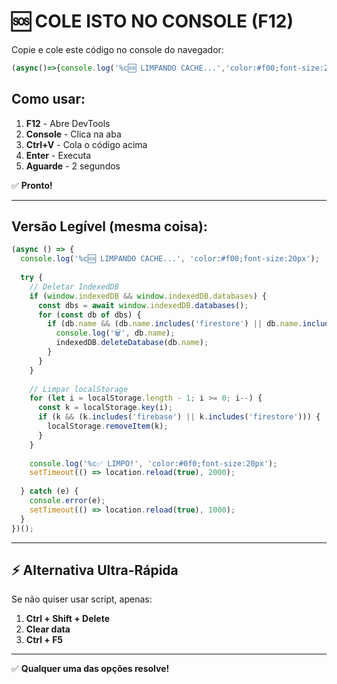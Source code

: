 # 🆘 COLE ISTO NO CONSOLE (F12)

Copie e cole este código no console do navegador:

```javascript
(async()=>{console.log('%c🆘 LIMPANDO CACHE...','color:#f00;font-size:20px');try{if(window.indexedDB&&window.indexedDB.databases){const dbs=await window.indexedDB.databases();for(const db of dbs){if(db.name&&(db.name.includes('firestore')||db.name.includes('firebase'))){console.log('🗑️',db.name);indexedDB.deleteDatabase(db.name)}}}for(let i=localStorage.length-1;i>=0;i--){const k=localStorage.key(i);if(k&&(k.includes('firebase')||k.includes('firestore'))){localStorage.removeItem(k)}}console.log('%c✅ LIMPO!','color:#0f0;font-size:20px');setTimeout(()=>location.reload(true),2000)}catch(e){console.error(e);setTimeout(()=>location.reload(true),1000)}})();
```

## Como usar:

1. **F12** - Abre DevTools
2. **Console** - Clica na aba
3. **Ctrl+V** - Cola o código acima
4. **Enter** - Executa
5. **Aguarde** - 2 segundos

✅ **Pronto!**

---

## Versão Legível (mesma coisa):

```javascript
(async () => {
  console.log('%c🆘 LIMPANDO CACHE...', 'color:#f00;font-size:20px');
  
  try {
    // Deletar IndexedDB
    if (window.indexedDB && window.indexedDB.databases) {
      const dbs = await window.indexedDB.databases();
      for (const db of dbs) {
        if (db.name && (db.name.includes('firestore') || db.name.includes('firebase'))) {
          console.log('🗑️', db.name);
          indexedDB.deleteDatabase(db.name);
        }
      }
    }
    
    // Limpar localStorage
    for (let i = localStorage.length - 1; i >= 0; i--) {
      const k = localStorage.key(i);
      if (k && (k.includes('firebase') || k.includes('firestore'))) {
        localStorage.removeItem(k);
      }
    }
    
    console.log('%c✅ LIMPO!', 'color:#0f0;font-size:20px');
    setTimeout(() => location.reload(true), 2000);
    
  } catch (e) {
    console.error(e);
    setTimeout(() => location.reload(true), 1000);
  }
})();
```

---

## ⚡ Alternativa Ultra-Rápida

Se não quiser usar script, apenas:

1. **Ctrl + Shift + Delete**
2. **Clear data**
3. **Ctrl + F5**

---

✅ **Qualquer uma das opções resolve!**

